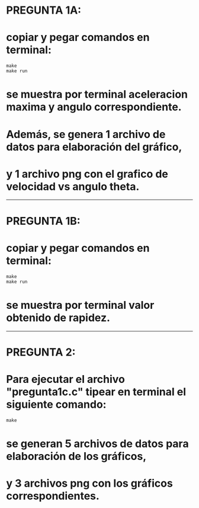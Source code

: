 #  PREGUNTA 1A:
#  copiar y pegar comandos en terminal:

	make
  	make run
  
#  se muestra por terminal aceleracion maxima y angulo correspondiente.
# Además, se genera 1 archivo de datos para elaboración del gráfico, 
#  y 1 archivo png con el grafico de velocidad vs angulo theta.
------------------------------------------------------------
#  PREGUNTA 1B:
#  copiar y pegar comandos en terminal:

	make
  	make run

# se muestra por terminal valor obtenido de rapidez.
------------------------------------------------------------
#  PREGUNTA 2:
#  Para ejecutar el archivo "pregunta1c.c" tipear en terminal el siguiente comando:
  
	make

#  se generan 5 archivos de datos para elaboración de los gráficos, 
#  y 3 archivos png con los gráficos correspondientes.
